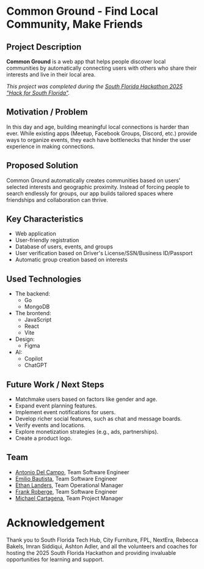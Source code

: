 # Common Ground - Find Local Community, Make Friends

## Project Description

**Common Ground** is a web app that helps people discover local communities by automatically connecting users with others who share their interests and live in their local area.

_This project was completed during the [South Florida Hackathon 2025 "Hack for South Florida"](https://tickets.joinshowup.io/event/hackathon-2025-hack-for-south-florid)._

## Motivation / Problem

In this day and age, building meaningful local connections is harder than ever. While existing apps (Meetup, Facebook Groups, Discord, etc.) provide ways to organize events, they each have bottlenecks that hinder the user experience in making connections. 

## Proposed Solution

Common Ground automatically creates communities based on users’ selected interests and geographic proximity. Instead of forcing people to search endlessly for groups, our app builds tailored spaces where friendships and collaboration can thrive.

## Key Characteristics
* Web application
* User-friendly registration
* Database of users, events, and groups
* User verification based on Driver's License/SSN/Business ID/Passport
* Automatic group creation based on interests

## Used Technologies
* The backend:
  * Go
  * MongoDB
* The brontend:
  * JavaScript
  * React
  * Vite
* Design:
  * Figma
* AI:
  * Copilot
  * ChatGPT

## Future Work / Next Steps

* Matchmake users based on factors like gender and age.
* Expand event planning features.
* Implement event notifications for users.
* Develop richer social features, such as chat and message boards.
* Verify events and locations.
* Explore monetization strategies (e.g., ads, partnerships).
* Create a product logo.

## Team
* [Antonio Del Campo](https://www.linkedin.com/in/antonio-del-campo/), Team Software Engineer
* [Emilio Bautista](https://www.linkedin.com/in/jairobautistam/), Team Software Engineer
* [Ethan Landers](https://www.linkedin.com/in/ethanlanders/), Team Operational Manager
* [Frank Roberge](https://www.linkedin.com/in/frank-roberge/), Team Software Engineer
* [Michael Cartagena](https://www.linkedin.com/in/mcartaofficial/), Team Project Manager

# Acknowledgement
Thank you to South Florida Tech Hub, City Furniture, FPL, NextEra, Rebecca Bakels, Imran Siddiqui, Ashton Adler, and all the volunteers and coaches for hosting the 2025 South Florida Hackathon and providing invaluable opportunities for learning and support.
